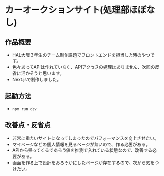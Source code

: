# カーオークションサイト(処理部ほぼなし)
## 作品概要
- HAL大阪３年生のチーム制作課題でフロントエンドを担当した時のやつです。
- 色々あってAPIは作れていなく、APIアクセスの処理はありません、次回の反省に活かそうと思います。
- Next.jsで制作しました。
## 起動方法
- `npm run dev`
## 改善点・反省点
- 非常に重たいサイトになってしまったのでパフォーマンスを向上させたい。
- マイページなどの個人情報を見るページが無いので、作る必要がある。
- APIから帰ってくるであろう値を推測で入れている状態なので、改善する必要がある。
- 画面を作る上で設計をおろそかにしたページが存在するので、次から気をつけたい。
